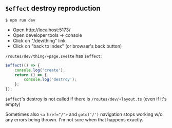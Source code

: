## `$effect` destroy reproduction

```
$ npm run dev
```

- Open http://localhost:5173/
- Open developer tools → console
- Click on "/dev/thing" link
- Click on "back to index" (or browser's back button)

`/routes/dev/thing/+page.svelte` has `$effect`:

```ts
$effect(() => {
	console.log('create');
	return () => {
		console.log('destroy');
	};
});
```

`$effect`'s destroy is not called if there is `/routes/dev/+layout.ts` (even if it's empty)

Sometimes also `<a href="/">` and `goto('/')` navigation stops working w/o any errors being thrown. I'm not sure when that happens exactly.
